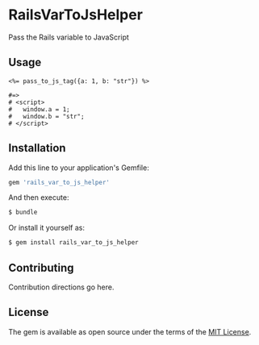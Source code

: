 # RailsVarToJsHelper
Pass the Rails variable to JavaScript

## Usage
```
<%= pass_to_js_tag({a: 1, b: "str"}) %>

#=> 
# <script>
#   window.a = 1;
#   window.b = "str";
# </script>
```

## Installation
Add this line to your application's Gemfile:

```ruby
gem 'rails_var_to_js_helper'
```

And then execute:
```bash
$ bundle
```

Or install it yourself as:
```bash
$ gem install rails_var_to_js_helper
```

## Contributing
Contribution directions go here.

## License
The gem is available as open source under the terms of the [MIT License](https://opensource.org/licenses/MIT).
